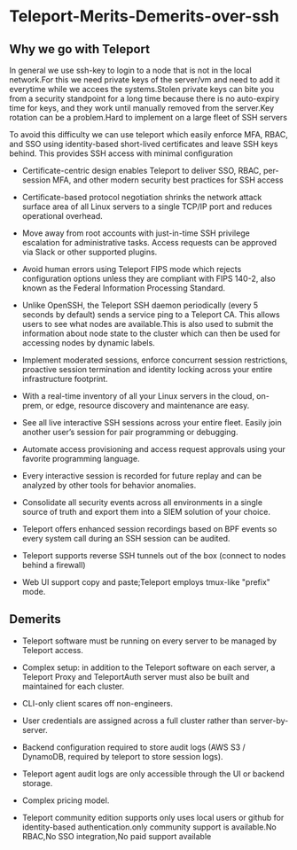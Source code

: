 # Teleport-Merits-Demerits-over-ssh #

 Why we go with Teleport 
---

In general we use ssh-key to login to a node that is not in the local network.For this we need private keys of the server/vm and need to add it everytime while we accees the systems.Stolen private keys can bite you from a security standpoint for a long time because there is no auto-expiry time for keys, and they work until manually removed from the server.Key rotation can be a problem.Hard to implement on a large fleet of SSH servers

To avoid this difficulty we can use teleport which easily enforce MFA, RBAC, and SSO using identity-based short-lived certificates and leave SSH keys behind. This provides SSH access with minimal configuration




* Certificate-centric design enables Teleport to deliver SSO, RBAC, per-session MFA, and other modern security best practices for SSH access 

* Certificate-based protocol negotiation shrinks the network attack surface area of all Linux servers to a single TCP/IP port and reduces operational overhead.

* Move away from root accounts with just-in-time SSH privilege escalation for administrative tasks. Access requests can be approved via Slack or other supported plugins.

* Avoid human errors using Teleport FIPS mode which rejects configuration options unless they are compliant with FIPS 140-2, also known as the Federal Information Processing Standard.

* Unlike OpenSSH, the Teleport SSH daemon periodically (every 5 seconds by default) sends a service ping to a Teleport CA. This allows users to see what nodes are available.This is also used to submit the information about node state to the cluster which can then be used for accessing nodes by dynamic labels.

* Implement moderated sessions, enforce concurrent session restrictions, proactive session termination and identity locking across your entire infrastructure footprint.

* With a real-time inventory of all your Linux servers in the cloud, on-prem, or edge, resource discovery and maintenance are easy.

* See all live interactive SSH sessions across your entire fleet. Easily join another user’s session for pair programming or debugging.

* Automate access provisioning and access request approvals using your favorite programming language.

* Every interactive session is recorded for future replay and can be analyzed by other tools for behavior anomalies.

* Consolidate all security events across all environments in a single source of truth and export them into a SIEM solution of your choice.

* Teleport offers enhanced session recordings based on BPF events so every system call during an SSH session can be audited.
* Teleport supports reverse SSH tunnels out of the box (connect to nodes behind a firewall)

* Web UI support copy and paste;Teleport employs tmux-like "prefix" mode.





Demerits
--------------


* Teleport software must be running on every server to be managed by Teleport access.

* Complex setup: in addition to the Teleport software on each server, a Teleport Proxy and TeleportAuth server must also be built and maintained for each cluster.

* CLI-only client scares off non-engineers.

* User credentials are assigned across a full cluster rather than server-by-server.

* Backend configuration required to store audit logs (AWS S3 / DynamoDB, required by teleport to store session logs).

* Teleport agent audit logs are only accessible through the UI or backend storage.

* Complex pricing model.

* Teleport community edition supports only uses local users or github for identity-based authentication.only community support is available.No RBAC,No SSO   integration,No paid support available










